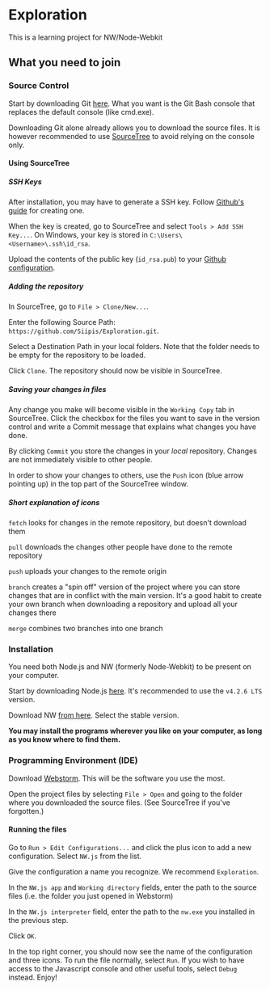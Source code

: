 # Exploration
This is a learning project for NW/Node-Webkit

## What you need to join
### Source Control
Start by downloading Git [here](https://git-scm.com/downloads). What you want is the Git Bash console that replaces the default console (like cmd.exe). 

Downloading Git alone already allows you to download the source files. It is however recommended to use [SourceTree](https://www.sourcetreeapp.com/) to avoid relying on the console only.

#### Using SourceTree
##### SSH Keys
After installation, you may have to generate a SSH key. Follow [Github's guide](https://help.github.com/articles/generating-an-ssh-key/) for creating one. 

When the key is created, go to SourceTree and select `Tools > Add SSH Key...`. On Windows, your key is stored in `C:\Users\<Username>\.ssh\id_rsa`. 

Upload the contents of the public key (`id_rsa.pub`) to your [Github configuration](https://github.com/settings/ssh/audit).

##### Adding the repository
In SourceTree, go to `File > Clone/New...`.

Enter the following Source Path: `https://github.com/Siipis/Exploration.git`.

Select a Destination Path in your local folders. Note that the folder needs to be empty for the repository to be loaded.

Click `Clone`. The repository should now be visible in SourceTree.

##### Saving your changes in files
Any change you make will become visible in the `Working Copy` tab in SourceTree. Click the checkbox for the files you want to save in the version control and write a Commit message that explains what changes you have done. 

By clicking `Commit` you store the changes in your *local* repository. Changes are not immediately visible to other people.

In order to show your changes to others, use the `Push` icon (blue arrow pointing up) in the top part of the SourceTree window.

##### Short explanation of icons
`fetch` looks for changes in the remote repository, but doesn't download them

`pull` downloads the changes other people have done to the remote repository

`push` uploads your changes to the remote origin

`branch` creates a "spin off" version of the project where you can store changes that are in conflict with the main version. It's a good habit to create your own branch when downloading a repository and upload all your changes there

`merge` combines two branches into one branch


### Installation
You need both Node.js and NW (formerly Node-Webkit) to be present on your computer. 

Start by downloading Node.js [here](https://nodejs.org/en/). It's recommended to use the `v4.2.6 LTS` version.

Download NW [from here](http://nwjs.io/). Select the stable version.

**You may install the programs wherever you like on your computer, as long as you know where to find them.**

### Programming Environment (IDE)
Download [Webstorm](https://www.jetbrains.com/webstorm/). This will be the software you use the most.

Open the project files by selecting `File > Open` and going to the folder where you downloaded the source files. (See SourceTree if you've forgotten.)

#### Running the files
Go to `Run > Edit Configurations...` and click the plus icon to add a new configuration. Select `NW.js` from the list.

Give the configuration a name you recognize. We recommend `Exploration`.

In the `NW.js app` and `Working directory` fields, enter the path to the source files (i.e. the folder you just opened in Webstorm)

In the `NW.js interpreter` field, enter the path to the `nw.exe` you installed in the previous step. 

Click `OK`.

In the top right corner, you should now see the name of the configuration and three icons. To run the file normally, select `Run`. If you wish to have access to the Javascript console and other useful tools, select `Debug` instead. Enjoy!
